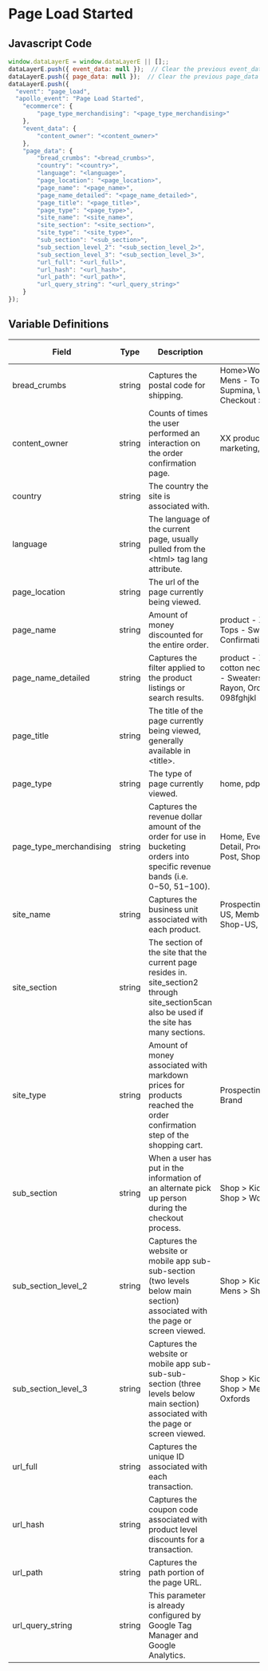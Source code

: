 # Page Load Started

### 

## Javascript Code
```js
window.dataLayerE = window.dataLayerE || [];;
dataLayerE.push({ event_data: null });  // Clear the previous event_data object.;
dataLayerE.push({ page_data: null });  // Clear the previous page_data object.
dataLayerE.push({
  "event": "page_load",
  "apollo_event": "Page Load Started",
    "ecommerce": {
        "page_type_merchandising": "<page_type_merchandising>"
    },
    "event_data": {
        "content_owner": "<content_owner>"
    },
    "page_data": {
        "bread_crumbs": "<bread_crumbs>",
        "country": "<country>",
        "language": "<language>",
        "page_location": "<page_location>",
        "page_name": "<page_name>",
        "page_name_detailed": "<page_name_detailed>",
        "page_title": "<page_title>",
        "page_type": "<page_type>",
        "site_name": "<site_name>",
        "site_section": "<site_section>",
        "site_type": "<site_type>",
        "sub_section": "<sub_section>",
        "sub_section_level_2": "<sub_section_level_2>",
        "sub_section_level_3": "<sub_section_level_3>",
        "url_full": "<url_full>",
        "url_hash": "<url_hash>",
        "url_path": "<url_path>",
        "url_query_string": "<url_query_string>"
    }
});
```

## Variable Definitions

|Field|Type|Description|Example|Pattern|Min Length|Max Length|Minimum|Maximum|Multiple Of|
| --- | --- | --- | --- | --- | --- | --- | --- | --- | --- |
|bread_crumbs|string|Captures the postal code for shipping.|Home&gt;Women&gt;Tops&gt;Sweaters, Mens - Tops - Sweaters - Supmina, Wool, Rayon, Checkout &gt; Order Thank You|||||||
|content_owner|string|Counts of times the user performed an interaction on the order confirmation page.|XX product management, marketing, vendor name|||||||
|country|string|The country the site is associated with.||||||||
|language|string|The language of the current page, usually pulled from the &lt;html&gt; tag lang attribute.||||||||
|page_location|string|The url of the page currently being viewed.||||||||
|page_name|string|Amount of money discounted for the entire order.|product - XYZ123, Mens - Tops - Sweaters, Order Confirmation|||||||
|page_name_detailed|string|Captures the filter applied to the product listings or search results.|product - XYZ123 - super cotton neck scarf, Mens - Tops - Sweaters - Supmina, Wool, Rayon, Order Confirmation - 098fghjkl|||||||
|page_title|string|The title of the page currently being viewed, generally available in &lt;title&gt;.||||||||
|page_type|string|The type of page currently viewed.|home, pdp, article|||||||
|page_type_merchandising|string|Captures the revenue dollar amount of the order for use in bucketing orders into specific revenue bands \(i.e. $0-$50, $51-$100\).|Home, Event Detail, Property Detail, Product Listing, Blog Post, Shopping Cart|||||||
|site_name|string|Captures the business unit associated with each product.|Prospecting-EU, Prospecting-US, Member Portal, Shop-CA, Shop-US, Shop-EU|||||||
|site_section|string|The section of the site that the current page resides in. site\_section2 through site\_section5can also be used if the site has many sections.||||||||
|site_type|string|Amount of money associated with markdown prices for products reached the order confirmation step of the shopping cart.|Prospecting, Shop, Members, Brand|||||||
|sub_section|string|When a user has put in the information of an alternate pick up person during the checkout process.|Shop &gt; Kids, Shop &gt; Mens, Shop &gt; Womens|||||||
|sub_section_level_2|string|Captures the website or mobile app sub-sub-section \(two levels below main section\) associated with the page or screen viewed.|Shop &gt; Kids &gt; Tops, Shop &gt; Mens &gt; Shoes|||||||
|sub_section_level_3|string|Captures the website or mobile app sub-sub-sub-section \(three levels below main section\) associated with the page or screen viewed.|Shop &gt; Kids &gt; Tops &gt; Tees, Shop &gt; Mens &gt; Shoes &gt; Oxfords|||||||
|url_full|string|Captures the unique ID associated with each transaction.||||||||
|url_hash|string|Captures the coupon code associated with product level discounts for a transaction.||||||||
|url_path|string|Captures the path portion of the page URL.||||||||
|url_query_string|string|This parameter is already configured by Google Tag Manager and Google Analytics.||||||||




